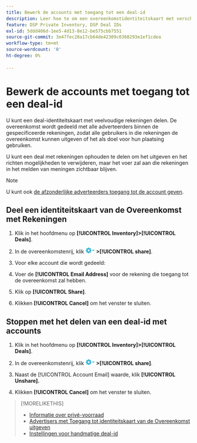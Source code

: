```yaml
---
title: Bewerk de accounts met toegang tot een deal-id
description: Leer hoe te om een overeenkomstidentiteitskaart met verschillende rekeningen te delen en op te houden te delen.
feature: DSP Private Inventory, DSP Deal IDs
exl-id: 5ddd406d-1ee5-4d13-8e12-be575cbb7551
source-git-commit: 3e47fec28a17cb64de42309c0368293e1ef1cdea
workflow-type: tm+mt
source-wordcount: '0'
ht-degree: 0%

---
```


# Bewerk de accounts met toegang tot een deal-id

U kunt een deal-identiteitskaart met veelvoudige rekeningen delen. De overeenkomst wordt gedeeld met alle adverteerders binnen de gespecificeerde rekeningen, zodat alle gebruikers in die rekeningen de overeenkomst kunnen uitgeven of het als doel voor hun plaatsing gebruiken.

U kunt een deal met rekeningen ophouden te delen om het uitgeven en het richten mogelijkheden te verwijderen, maar het voer zal aan die rekeningen in het melden van meningen zichtbaar blijven.

>[!NOTE]
>
> U kunt ook [de afzonderlijke adverteerders toegang tot de account geven](deal-id-edit-advertisers.md).

## Deel een identiteitskaart van de Overeenkomst met Rekeningen

1. Klik in het hoofdmenu op **[!UICONTROL Inventory]>[!UICONTROL Deals]**.

1. In de overeenkomstenrij, klik ![Menu Opties](/help/dsp/assets/options-menu.png) **>[!UICONTROL share]**.

1. Voor elke account die wordt gedeeld:

1. Voer de **[!UICONTROL Email Address]** voor de rekening die toegang tot de overeenkomst zal hebben.

1. Klik op **[!UICONTROL Share]**.

1. Klikken **[!UICONTROL Cancel]** om het venster te sluiten.

## Stoppen met het delen van een deal-id met accounts

1. Klik in het hoofdmenu op **[!UICONTROL Inventory]>[!UICONTROL Deals]**.

1. In de overeenkomstenrij, klik ![Menu Opties](/help/dsp/assets/options-menu.png) **>[!UICONTROL share]**.

1. Naast de [!UICONTROL Account Email] waarde, klik **[!UICONTROL Unshare].**

1. Klikken **[!UICONTROL Cancel]** om het venster te sluiten.

>[!MORELIKETHIS]
>
>* [Informatie over privé-voorraad](private-inventory-about.md)
>* [Advertisers met Toegang tot identiteitskaart van de Overeenkomst uitgeven](/help/dsp/inventory/deal-id-edit-advertisers.md)
>* [Instellingen voor handmatige deal-id](deal-id-settings.md)

